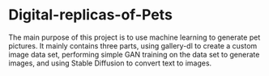 # Digital-replicas-of-Pets

The main purpose of this project is to use machine learning to generate pet pictures. It mainly contains three parts, using gallery-dl to create a custom image data set, performing simple GAN training on the data set to generate images, and using Stable Diffusion to convert text to images. 
